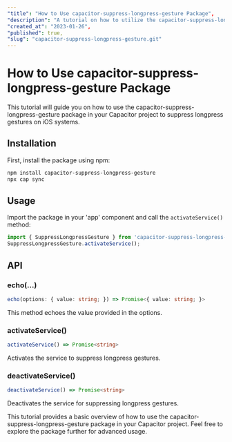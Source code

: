 ```yaml
---
"title": "How to Use capacitor-suppress-longpress-gesture Package",
"description": "A tutorial on how to utilize the capacitor-suppress-longpress-gesture package in your Capacitor project to suppress longpress gestures on iOS systems.",
"created_at": "2023-01-26",
"published": true,
"slug": "capacitor-suppress-longpress-gesture.git"
---
```


# How to Use capacitor-suppress-longpress-gesture Package

This tutorial will guide you on how to use the capacitor-suppress-longpress-gesture package in your Capacitor project to suppress longpress gestures on iOS systems.

## Installation

First, install the package using npm:

```bash
npm install capacitor-suppress-longpress-gesture
npx cap sync
```

## Usage

Import the package in your 'app' component and call the `activateService()` method:

```javascript
import { SuppressLongpressGesture } from 'capacitor-suppress-longpress-gesture';
SuppressLongpressGesture.activateService();
```

## API

### echo(...)

```typescript
echo(options: { value: string; }) => Promise<{ value: string; }>
```

This method echoes the value provided in the options.

### activateService()

```typescript
activateService() => Promise<string>
```

Activates the service to suppress longpress gestures.

### deactivateService()

```typescript
deactivateService() => Promise<string>
```

Deactivates the service for suppressing longpress gestures.

This tutorial provides a basic overview of how to use the capacitor-suppress-longpress-gesture package in your Capacitor project. Feel free to explore the package further for advanced usage.